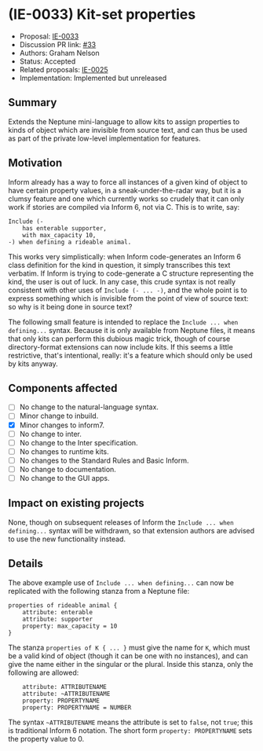 # (IE-0033) Kit-set properties

* Proposal: [IE-0033](0033-kit-set-properties.md)
* Discussion PR link: [#33](https://github.com/ganelson/inform-evolution/pull/33)
* Authors: Graham Nelson
* Status: Accepted
* Related proposals: [IE-0025](0025-kit-enumerated-kinds.md)
* Implementation: Implemented but unreleased

## Summary

Extends the Neptune mini-language to allow kits to assign properties to kinds
of object which are invisible from source text, and can thus be used as part
of the private low-level implementation for features.

## Motivation

Inform already has a way to force all instances of a given kind of object to
have certain property values, in a sneak-under-the-radar way, but it is a
clumsy feature and one which currently works so crudely that it can only
work if stories are compiled via Inform 6, not via C. This is to write, say:

	Include (-
		has enterable supporter,
		with max_capacity 10,
	-) when defining a rideable animal.

This works very simplistically: when Inform code-generates an Inform 6 class
definition for the kind in question, it simply transcribes this text verbatim.
If Inform is trying to code-generate a C structure representing the kind,
the user is out of luck. In any case, this crude syntax is not really consistent
with other uses of `Include (- ... -)`, and the whole point is to express
something which is invisible from the point of view of source text: so why
is it being done in source text?

The following small feature is intended to replace the `Include ... when defining...`
syntax. Because it is only available from Neptune files, it means that only
kits can perform this dubious magic trick, though of course directory-format
extensions can now include kits. If this seems a little restrictive, that's
intentional, really: it's a feature which should only be used by kits anyway.

## Components affected

- [ ] No change to the natural-language syntax.
- [ ] Minor change to inbuild.
- [x] Minor changes to inform7.
- [ ] No change to inter.
- [ ] No change to the Inter specification.
- [ ] No changes to runtime kits.
- [ ] No changes to the Standard Rules and Basic Inform.
- [ ] No change to documentation.
- [ ] No change to the GUI apps.

## Impact on existing projects

None, though on subsequent releases of Inform the `Include ... when defining...`
syntax will be withdrawn, so that extension authors are advised to use the
new functionality instead.

## Details

The above example use of `Include ... when defining...` can now be replicated
with the following stanza from a Neptune file:

	properties of rideable animal {
		attribute: enterable
		attribute: supporter
		property: max_capacity = 10
	}

The stanza `properties of K { ... }` must give the name for `K`, which must
be a valid kind of object (though it can be one with no instances), and can
give the name either in the singular or the plural. Inside this stanza,
only the following are allowed:

		attribute: ATTRIBUTENAME
		attribute: ~ATTRIBUTENAME
		property: PROPERTYNAME
		property: PROPERTYNAME = NUMBER

The syntax `~ATTRIBUTENAME` means the attribute is set to `false`, not `true`;
this is traditional Inform 6 notation. The short form `property: PROPERTYNAME`
sets the property value to 0.
